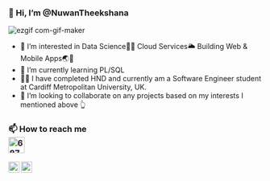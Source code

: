 <h3>
  👋 Hi, I’m @NuwanTheekshana
</h3>

<img data-target="animated-image.replacedImage" alt="ezgif com-gif-maker" class="AnimatedImagePlayer-animatedImage" src="https://user-images.githubusercontent.com/51254891/172062723-24fa70bd-0174-4a58-9fb2-ab9b06efc8aa.gif" style="display: block; opacity: 1;margin-left:auto;margin-right:auto;">




- 👀 I’m interested in Data Science👨‍🔬 Cloud Services🌥️ Building Web & Mobile Apps🌏📱
- 🌱 I’m currently learning PL/SQL
- 👨‍🎓 I have completed HND and currently am a Software Engineer student at Cardiff Metropolitan University, UK.
- 💞️ I’m looking to collaborate on any projects based on my interests I mentioned above 👆

<h3>📫 How to reach me <img data-target="animated-image.replacedImage" alt="68747470733a2f2f6d656469612e67697068792e636f6d2f6d656469612f4c6e516a7057614f4e386e68723231764e572f67697068792e676966" class="AnimatedImagePlayer-animatedImage" src="https://camo.githubusercontent.com/ec0df7b334d15078e980be8f26f35f1bd6f004eaa4a121db42fed361360c1817/68747470733a2f2f6d656469612e67697068792e636f6d2f6d656469612f4c6e516a7057614f4e386e68723231764e572f67697068792e676966" height="32" style="display: block; opacity: 1;"> </h3>


<!--- Social Media Sites --->

<!--- Facebook --->
<a href="https://www.facebook.com/janith.madushanka2" rel="nofollow"><img align="left" alt="Sabesan | Facebook" height="22px" src="https://camo.githubusercontent.com/025c847ffda00d97af29a0a74933567edd12f8b5c6bf604fe382aa898ed538aa/68747470733a2f2f696d672e69636f6e73382e636f6d2f666c75656e742f3234302f3030303030302f66616365626f6f6b2d6e65772e706e67" data-canonical-src="https://img.icons8.com/fluent/240/000000/facebook-new.png" style="max-width: 100%;"></a>

<!--- Linkdin --->
<a href="https://www.linkedin.com/in/nuwan-theekshana-6b5b451a4/" rel="nofollow"><img align="left" alt="Sabesan | LinkedIn" height="22px" src="https://camo.githubusercontent.com/7ed84974341f316b3c555468a1951dcd1b104cf498b708e975ab9516703e49df/68747470733a2f2f696d672e69636f6e73382e636f6d2f666c75656e742f3234302f3030303030302f6c696e6b6564696e2e706e67" data-canonical-src="https://img.icons8.com/fluent/240/000000/linkedin.png" style="max-width: 100%;"></a>

  
  
  
<!---
NuwanTheekshana/NuwanTheekshana is a ✨ special ✨ repository because its `README.md` (this file) appears on your GitHub profile.
You can click the Preview link to take a look at your changes.
--->
